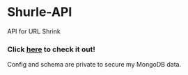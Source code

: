 # Shurle-API
API for URL Shrink
### Click [here](https://shurle.glitch.me/) to check it out!
Config and schema are private to secure my MongoDB data.
